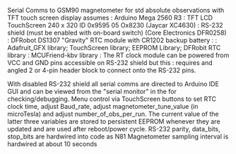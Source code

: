 Serial Comms to GSM90 magnetometer for std absolute observations with TFT touch screen display
assumes : Arduino Mega 2560 R3
        : TFT LCD TouchScreen 240 x 320  ID 0x9595 05 Ox8230 (Jaycar XC4630)
        : RS-232 shield (must be enabled with on-board switch) (Core Electronics DFR0258)
        : DFRobot DS1307 "Gravity" RTC module with CR1202 backup battery
        :
        : Adafruit_GFX library; TouchScreen library; EEPROM Library; DFRobit RTC library
        : MCUFriend-kbv library
        : The RT clock module can be powered from VCC and GND pins accessible on RS-232 shield but this
        : requires and angled 2 or 4-pin header block to connect onto the RS-232 pins.

 With disabled RS-232 shield all serial comms are directed to Arduino IDE GUI and can be viewed from 
 the "serial monitor" in the for checking/debugging.
 Menu control via TouchScreen buttons to set RTC clock time, adjust Baud_rate, 
 adjust magnetometer_tune_value (in microTesla) and adjust number_of_obs_per_run. 
 The current value of the latter three  variables are stored to persistent EEPROM
 whenever they are updated and are used after reboot/power cycle.
 RS-232 parity, data_bits, stop_bits are hardwired into code as N81
 Magnetometer sampling interval is hardwired at about 10 seconds
